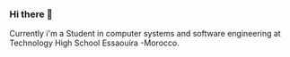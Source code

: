 ### Hi there 👋

 Currently i'm a Student in computer systems and software engineering at Technology High School Essaouira -Morocco. 
